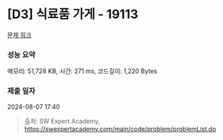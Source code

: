 # [D3] 식료품 가게 - 19113 

[문제 링크](https://swexpertacademy.com/main/code/problem/problemDetail.do?contestProbId=AYxCRFA6iiEDFASu) 

### 성능 요약

메모리: 51,728 KB, 시간: 271 ms, 코드길이: 1,220 Bytes

### 제출 일자

2024-08-07 17:40



> 출처: SW Expert Academy, https://swexpertacademy.com/main/code/problem/problemList.do